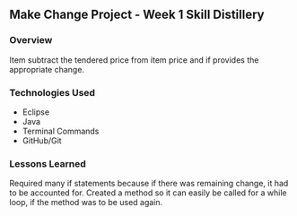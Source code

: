 ## Make Change Project - Week 1 Skill Distillery

### Overview
Item subtract the tendered price from item price and if provides the appropriate change.

### Technologies Used
- Eclipse
- Java
- Terminal Commands
- GitHub/Git

### Lessons Learned
Required many if statements because if there was remaining change, it had to be
accounted for. Created a method so it can easily be called for a while loop, if
the method  was to be used again.
